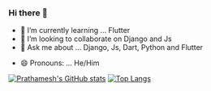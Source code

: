 ### Hi there 👋


<!-- - 🔭 I’m currently working on ... -->
- 🌱 I’m currently learning ... Flutter
- 👯 I’m looking to collaborate on Django and Js 
- 💬 Ask me about ... Django, Js, Dart, Python and Flutter
<!-- - 📫 How to reach me: ... -->
- 😄 Pronouns: ... He/Him


[![Prathamesh's GitHub stats](https://github-readme-stats.vercel.app/api?username=prathamesh-mali&show_icons=true&theme=radical)](https://github.com/anuraghazra/github-readme-stats) [![Top Langs](https://github-readme-stats.vercel.app/api/top-langs/?username=prathamesh-mali&theme=radical)](https://github.com/anuraghazra/github-readme-stats)
<!-- - ⚡ Fun fact: ... -->

